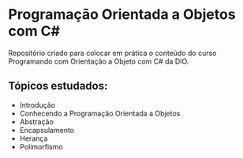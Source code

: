 # Programação Orientada a Objetos com C#

Repositório criado para colocar em prática o conteúdo do curso Programando com Orientação a Objeto com C# da DIO.

## Tópicos estudados:

- Introdução
- Conhecendo a Programação Orientada a Objetos
- Abstração
- Encapsulamento
- Herança
- Polimorfismo

